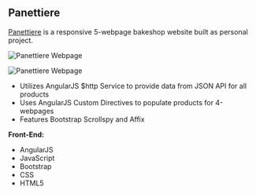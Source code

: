 
**Panettiere**
--------------------

[Panettiere](http://www.bernadetteengleman.com/Websites/Panettiere%20Bakeshop/index.html)   is a responsive 5-webpage bakeshop website built as personal project.

![Panettiere Webpage](http://www.bernadetteengleman.com/img/portfolio/panattierethumbnail2.jpg)

![Panettiere Webpage](http://www.bernadetteengleman.com/img/portfolio/panattierethumbnail.jpg)

 - Utilizes AngularJS $http Service to provide data from JSON API for all products
 - Uses AngularJS Custom Directives to populate products for 4-webpages
 - Features Bootstrap Scrollspy and Affix

**Front-End:**

 - AngularJS
 - JavaScript
 - Bootstrap
 - CSS
 - HTML5
